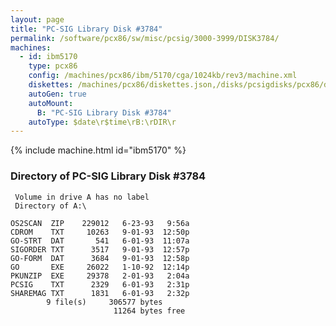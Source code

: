 ```yaml
---
layout: page
title: "PC-SIG Library Disk #3784"
permalink: /software/pcx86/sw/misc/pcsig/3000-3999/DISK3784/
machines:
  - id: ibm5170
    type: pcx86
    config: /machines/pcx86/ibm/5170/cga/1024kb/rev3/machine.xml
    diskettes: /machines/pcx86/diskettes.json,/disks/pcsigdisks/pcx86/diskettes.json
    autoGen: true
    autoMount:
      B: "PC-SIG Library Disk #3784"
    autoType: $date\r$time\rB:\rDIR\r
---
```


{% include machine.html id="ibm5170" %}

### Directory of PC-SIG Library Disk #3784

     Volume in drive A has no label
     Directory of A:\

    OS2SCAN  ZIP    229012   6-23-93   9:56a
    CDROM    TXT     10263   9-01-93  12:50p
    GO-STRT  DAT       541   6-01-93  11:07a
    SIGORDER TXT      3517   9-01-93  12:57p
    GO-FORM  DAT      3684   9-01-93  12:58p
    GO       EXE     26022   1-10-92  12:14p
    PKUNZIP  EXE     29378   2-01-93   2:04a
    PCSIG    TXT      2329   6-01-93   2:31p
    SHAREMAG TXT      1831   6-01-93   2:32p
            9 file(s)     306577 bytes
                           11264 bytes free
